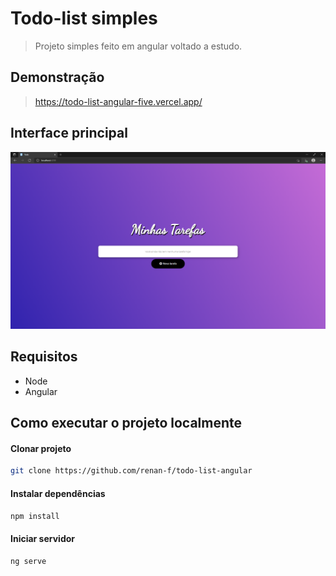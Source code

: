 # Todo-list simples

> Projeto simples feito em angular voltado a estudo.

## Demonstração
> https://todo-list-angular-five.vercel.app/

## Interface principal

<img src="src/assets/image/index.png">

## Requisitos
* Node
* Angular

## Como executar o projeto localmente
#### Clonar projeto
```bash
git clone https://github.com/renan-f/todo-list-angular
````
#### Instalar dependências
```bash
npm install
```

#### Iniciar servidor
```bash
ng serve
````
